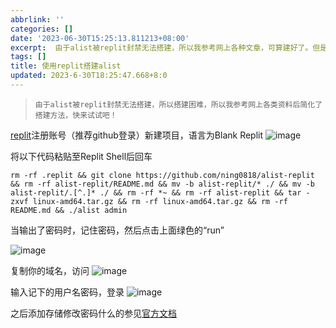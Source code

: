 ```yaml
---
abbrlink: ''
categories: []
date: '2023-06-30T15:25:13.811213+08:00'
excerpt:  由于alist被replit封禁无法搭建，所以我参考网上各种文章，可算建好了。但是，太《麻烦》了。所以，我整理整理，  replit注册账号（推荐github登录）新建项目，语言为Blank Replit  将以下代码粘贴至Replit Shell后回车 rm -rf .replit &amp;&amp; git clone https://github.com/ning0818/alist-r...
tags: []
title: 使用replit搭建alist
updated: 2023-6-30T18:25:47.668+8:0
---
```

> `由于alist被replit封禁无法搭建，所以搭建困难，所以我参考网上各类资料后简化了搭建方法，快来试试吧！`

[replit](https://replit.com)注册账号（推荐github登录）新建项目，语言为Blank Replit
![image](https://github.com/ning0818/alist-replit/assets/117955401/d20159a2-cb34-4a9b-971f-d6824bbf22cc)

将以下代码粘贴至Replit Shell后回车

```shell
rm -rf .replit && git clone https://github.com/ning0818/alist-replit && rm -rf alist-replit/README.md && mv -b alist-replit/* ./ && mv -b alist-replit/.[^.]* ./ && rm -rf *~ && rm -rf alist-replit && tar -zxvf linux-amd64.tar.gz && rm -rf linux-amd64.tar.gz && rm -rf README.md && ./alist admin
```

当输出了密码时，记住密码，然后点击上面绿色的“run”

![image](https://github.com/ning0818/alist-replit/assets/117955401/ed968420-e259-4996-bed4-ddfaab1fbc32)

复制你的域名，访问
![image](https://github.com/ning0818/alist-replit/assets/117955401/a2b0ada6-7c0a-41b6-abb8-c5e182db8d5b)

输入记下的用户名密码，登录
![image](https://github.com/ning0818/alist-replit/assets/117955401/f5db5953-a089-437a-8170-8189834b4eaa)

之后添加存储修改密码什么的参见[官方文档](https://alist.nn.ci/zh/)
